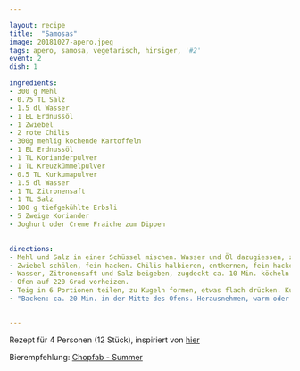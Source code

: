 ```yaml
---

layout: recipe
title:  "Samosas"
image: 20181027-apero.jpeg
tags: apero, samosa, vegetarisch, hirsiger, '#2'
event: 2
dish: 1

ingredients:
- 300 g Mehl
- 0.75 TL Salz
- 1.5 dl Wasser
- 1 EL Erdnussöl
- 1 Zwiebel
- 2 rote Chilis
- 300g mehlig kochende Kartoffeln
- 1 EL Erdnussöl
- 1 TL Korianderpulver
- 1 TL Kreuzkümmelpulver
- 0.5 TL Kurkumapulver
- 1.5 dl Wasser
- 1 TL Zitronensaft
- 1 TL Salz
- 100 g tiefgekühlte Erbsli
- 5 Zweige Koriander
- Joghurt oder Creme Fraiche zum Dippen

 
directions:
- Mehl und Salz in einer Schüssel mischen. Wasser und Öl dazugiessen, zu einem weichen, glatten Teig kneten. Teig zugedeckt bei Raumtemperatur ca. 30 Min. ruhen lassen.
- Zwiebel schälen, fein hacken. Chilis halbieren, entkernen, fein hacken. Kartoffeln in Würfeli schneiden, separat beiseite stellen. Öl in einer Pfanne warm werden lassen. Zwiebel und Chilis mit Koriander, Kreuzkümmel und Kurkuma andämpfen. Kartoffeln beigeben, kurz mitdämpfen.
- Wasser, Zitronensaft und Salz beigeben, zugdeckt ca. 10 Min. köcheln. Erbsli beigeben, ca. 5 Min. weiterköcheln, auskühlen. Koriander fein schneiden, daruntermischen.
- Ofen auf 220 Grad vorheizen.
- Teig in 6 Portionen teilen, zu Kugeln formen, etwas flach drücken. Kugeln auf wenig Mehl zu Rondellen von je ca. 17 cm Ø auswallen, halbieren. Schnittkanten mit Wasser bestreichen. Je einen Halbkreis zu einer Tüte formen, Kanten gut zusammendrücken. Tüte bis ca. 1 cm unter den Rand füllen, Teigränder mit Wasser bestreichen, gut zusammendrücken, auf ein mit Backpapier belegtes Blech legen.
- "Backen: ca. 20 Min. in der Mitte des Ofens. Herausnehmen, warm oder kalt mit Joghurt servieren."


---
```


Rezept für 4 Personen (12 Stück), inspiriert von [hier](https://www.bettybossi.ch/de/Rezept/ShowRezept/BB_ASIA100801_0242A-40-de?setDevice=auto)

Bierempfehlung: [Chopfab - Summer](https://www.doppelleuboxer.ch/de/bier/chopfab/summer/)
